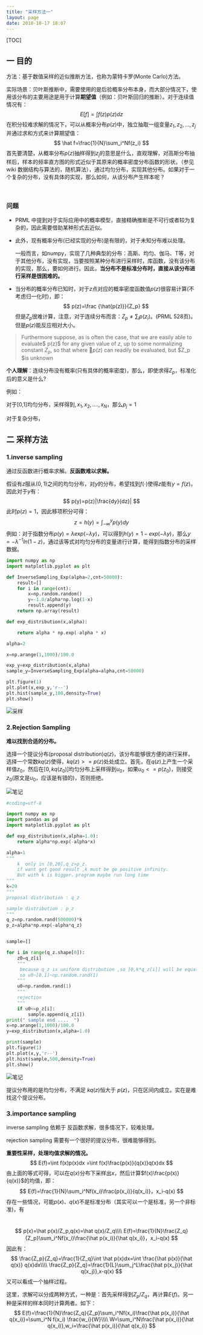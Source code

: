 ```yaml
---
title: "采样方法一"
layout: page
date: 2018-10-17 18:07
---
```


[TOC]



## 一 目的

方法：基于数值采样的近似推断方法，也称为蒙特卡罗(Monte Carlo)方法。

实际场景：贝叶斯推断中，需要使用的是后验概率分布本身，而大部分情况下，使用该分布的主要用途是用于计算**期望值**（例如：贝叶斯回归的推断）。对于连续值情况有：
$$
E[f]=\int f(z)p(z) dz
$$
在积分较难求解的情况下，可以从概率分布$p(z)$中，独立抽取一组变量$z_1,z_2,...,z_j$并通过求和方式来计算期望值：
$$
\hat f=\frac{1}{N}\sum_i^Nf(z_i)
$$
首先要清楚，从概率分布$p(z)$抽样得到$z_j$的意思是什么，直观理解，对高斯分布抽样后，样本的频率直方图的形式近似于其原来的概率密度分布函数的形状。（参见wiki 数据结构与算法的，随机算法），通过均匀分布，实现其他分布。如果对于一个复杂的分布，没有具体的实现，那么如何，从该分布产生样本呢？

​                                    

### 问题

- PRML 中提到对于实际应用中的概率模型，直接精确推断是不可行或者较为复杂的，因此需要借助某种形式去近似。

- 此外，现有概率分布(已经实现的分布)是有限的，对于未知分布难以处理。

  一般而言，如numpy，实现了几种典型的分布：高斯、均匀、伽马、T等，对于其他分布，没有实现，当要按照某种分布进行采样时，库函数，没有该分布的实现，那么，要如何进行。因此，**当分布不是标准分布时，直接从该分布进行采样是很困难的。**

-   当分布的概率分布已知时，对于$z$点对应的概率密度函数值$p(z)$很容易计算(不考虑归一化时)，即：
  $$
  p(z)=\frac {\hat{p(z)}}{Z_p}
  $$
  但是$Z_p$很难计算，注意，对于连续分布而言：$Z_p\neq \sum_i p(z_i)$。(PRML 528页)。但是$p(z)$能反应相对大小。

  >Furthermore suppose, as is often the case, that we are easily able to evaluate$ p(z)$ for any given value of $z$, up to some normalizing constant $Z_p$, so that where $p(z)$ can readily be evaluated, but $Z_p $is unknown

  

  **个人理解**：连续分布没有概率(只有具体的概率密度)，那么，即使求得$Z_p$，标准化后的意义是什么?

  例如：

  对于[0,1]均匀分布，采样得到$,x_1,x_2,....,x_N$，那么$p_j=1$

  对于复杂分布，



## 二 采样方法

### 1.inverse sampling

通过反函数进行概率求解。**反函数难以求解。**

假设有$z$服从$(0,1)$之间的均匀分布，对$y$的分布，希望找到$f(\cdot)$使得$z$能有$y=f(z)$。因此对于$y$有：
$$
p(y)=p(z)|\frac{dy}{dz}|
$$
此时$p(z)=1$，因此移项积分可得：
$$
z=h(y)=\int_{-\infty}^{y}p(y)dy
$$
例如：对于指数分布$p(y)=\lambda exp(-\lambda y)$，可以得到$h(y)=1-exp(-\lambda y)$，那么$y=-\lambda^{-1}ln(1-z)$，通过该等式对均匀分布的变量进行计算，能得到指数分布的采样数据。

```python
import numpy as np
import matplotlib.pyplot as plt

def InverseSampling_Exp(alpha=2,cnt=50000):
    result=[]
    for i in range(cnt):
        x=np.random.random()
        y=-1.0/alpha*np.log(1-x)
        result.append(y)
    return np.array(result)

def exp_distribution(x,alpha):

    return alpha * np.exp(-alpha * x)

alpha=2

x=np.arange(1,1000)/100.0

exp_y=exp_distribution(x,alpha)
sample_y=InverseSampling_Exp(alpha=alpha,cnt=50000)

plt.figure(1)
plt.plot(x,exp_y,'r--')
plt.hist(sample_y,100,density=True)
plt.show()
```

<img src="/wiki/static/images/inverseSampling.png" alt="采样" />



### 2.Rejection Sampling

**难以找到合适的分布。**

选择一个提议分布(proposal distribution)$q(z)$，该分布能够很方便的进行采样，选择一个常数$kq(z)$使得，$kq(z)>=p(z)$处处成立。首先，在$q(z)$上产生一个采样值$z_0$，然后在$[0,kq(z_0)]$均匀分布上采样得到$u_0$，如果$u_0<=p(z_0)$，则接受$z_0$(原文是$u_0$，应该是有错的)，否则拒绝。

<img src="/wiki/static/images/拒绝性采样.jpeg" alt="笔记" />

```python
#coding=utf-8

import numpy as np
import pandas as pd
import matplotlib.pyplot as plt

def exp_distribution(x,alpha=1.0):
    return alpha*np.exp(-alpha*x)

alpha=1
"""
    k  only in [0,20],q_z>p_z.
    if want get good result ,k must be go positive infinity.
    But with k is bigger，program maybe run long time
"""
k=20
"""
proposal distribution : q_z

sample distribution : p_z 
"""
q_z=np.random.rand(500000)*k
p_z=alpha*np.exp(-alpha*q_z)


sample=[]

for i in range(q_z.shape[0]):
    z0=q_z[i]
    """
     because q_z is uniform distribution ,so [0,k*q_z[i]] will be equal to [0,1]。
     so u0~[0,1]~np.random.rand(1)
    """
    u0=np.random.rand(1)
    """
    rejection 
    """
    if u0<=p_z[i]:
        sample.append(q_z[i])
print(" sample end ....  ")
x=np.arange(1,1000)/100.0
y=exp_distribution(x,alpha=1.0)

print(sample)
plt.figure(1)
plt.plot(x,y,'r--')
plt.hist(sample,500,density=True)
plt.show()

```

<img src="/wiki/static/images/RejectionSampling.png" alt="笔记" />

提议分布用的是均匀分布，不满足 $kq(z)$恒大于 $p(z)$，只在区间内成立。实在是难找这个提议分布。

### 3.importance sampling

  inverse sampling  依赖于 反函数求解，很多情况下，较难处理。

  rejection sampling 需要有一个很好的提议分布，很难能够得到。

**重要性采样，处理均值求解的情况。**
$$
E(f)=\int f(x)p(x)dx =\int f(x)\frac{p(x)}{q(x)}q(x)dx
$$
由上面的等式可得，可以在$q(x)$分布下采样出$x$，然后计算$f(x)\frac{p(x)}{q(x)}$的均值，即：
$$
E(f)=\frac{1}{N}\sum_i^Nf(x_i)\frac{p(x_i)}{q(x_i)}，x_i-q(x)
$$
存在一些情况，可能$p(x)、q(x)$不是标准分布（其实可以一个是标准，另一个非标准)，有

​			
$$
p(x)=\hat p(x)/Z_p,q(x)=\hat q(x)/Z_q\\\\
E(f)=\frac{1}{N}\frac{Z_q}{Z_p}\sum_i^Nf(x_i)\frac{\hat p(x_i)}{\hat q(x_i)}，x_i-q(x)
$$
因此有：
$$
\frac{Z_p}{Z_q}=\frac{1}{Z_q}\int \hat p(x)dx=\int \frac{\hat p(x)}{\hat q(x)} q(x)dx\\\\
\frac{Z_p}{Z_q}=\frac{1}{L}\sum_j^L\frac{\hat p(x_j)}{\hat q(x_j)},x-q(x)
$$
又可以看成一个抽样过程。

这里，求解可以分成两种方式，一种是：首先采样得到$Z_p/Z_q$，再计算$E(f)$。另一种是采样的样本同时计算两者。如下：
$$
E(f)=\frac{1}{N}\frac{Z_q}{Z_p}\sum_i^Nf(x_i)\frac{\hat p(x_i)}{\hat q(x_i)}=\sum_i^N f(x_i) \frac{w_i}{W}\\\\
W=\sum_i^N\frac{\hat p(x_i)}{\hat q(x_i)},w_i=\frac{\hat p(x_i)}{\hat q(x_i)}
$$
